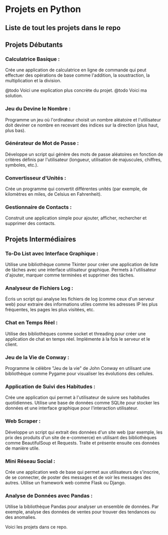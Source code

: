 # Projets en Python

## Liste de tout les projets dans le repo

## Projets Débutants

### Calculatrice Basique :

Crée une application de calculatrice en ligne de commande qui peut effectuer des opérations de base comme l'addition, la soustraction, la multiplication et la division.

@todo Voici une explication plus concrète du projet.
@todo Voici ma solution.

### Jeu du Devine le Nombre :

Programme un jeu où l'ordinateur choisit un nombre aléatoire et l'utilisateur doit deviner ce nombre en recevant des indices sur la direction (plus haut, plus bas).

### Générateur de Mot de Passe :

Développe un script qui génère des mots de passe aléatoires en fonction de critères définis par l'utilisateur (longueur, utilisation de majuscules, chiffres, symboles, etc.).

### Convertisseur d'Unités :

Crée un programme qui convertit différentes unités (par exemple, de kilomètres en miles, de Celsius en Fahrenheit).

### Gestionnaire de Contacts :

Construit une application simple pour ajouter, afficher, rechercher et supprimer des contacts.

## Projets Intermédiaires

### To-Do List avec Interface Graphique :

Utilise une bibliothèque comme Tkinter pour créer une application de liste de tâches avec une interface utilisateur graphique. 
Permets à l'utilisateur d'ajouter, marquer comme terminées et supprimer des tâches.

### Analyseur de Fichiers Log :

Écris un script qui analyse les fichiers de log (comme ceux d'un serveur web) pour extraire des informations utiles comme les adresses IP les plus fréquentes, les pages les plus visitées, etc.

### Chat en Temps Réel :

Utilise des bibliothèques comme socket et threading pour créer une application de chat en temps réel. Implémente à la fois le serveur et le client.
### Jeu de la Vie de Conway :

Programme le célèbre "Jeu de la vie" de John Conway en utilisant une bibliothèque comme Pygame pour visualiser les évolutions des cellules.

### Application de Suivi des Habitudes :

Crée une application qui permet à l'utilisateur de suivre ses habitudes quotidiennes. 
Utilise une base de données comme SQLite pour stocker les données et une interface graphique pour l'interaction utilisateur.

### Web Scraper :

Développe un script qui extrait des données d'un site web (par exemple, les prix des produits d'un site de e-commerce) en utilisant des bibliothèques comme BeautifulSoup et Requests. Traite et présente ensuite ces données de manière utile.

### Mini Réseau Social :

Crée une application web de base qui permet aux utilisateurs de s'inscrire, de se connecter, de poster des messages et de voir les messages des autres. Utilise un framework web comme Flask ou Django.

### Analyse de Données avec Pandas :

Utilise la bibliothèque Pandas pour analyser un ensemble de données. Par exemple, analyse des données de ventes pour trouver des tendances ou des anomalies.

Voici les projets dans ce repo.